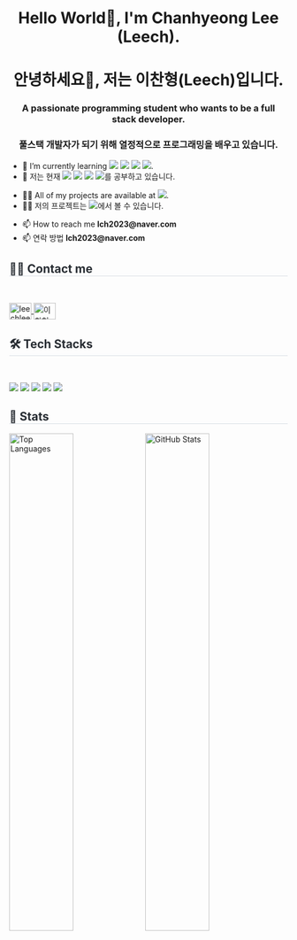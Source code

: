 <h1 align="center">Hello World👋, I'm Chanhyeong Lee (Leech).</h1>
<h1 align="center">안녕하세요👋, 저는 이찬형(Leech)입니다.</h1>

<h3 align="center">A passionate programming student who wants to be a full stack developer.</h3>
<h3 align="center">풀스택 개발자가 되기 위해 열정적으로 프로그래밍을 배우고 있습니다.</h3>

<ul>
    <li>
    🌱 I’m currently learning <img src="https://img.shields.io/badge/Node.js-339933?style=for-the-badge&logo=Node.js&logoColor=white">
          <img src="https://img.shields.io/badge/Express-000000?style=for-the-badge&logo=Express&logoColor=white">
          <img src="https://img.shields.io/badge/MySQL-4479A1?style=for-the-badge&logo=MySQL&logoColor=white">
          <img src="https://img.shields.io/badge/MongoDB-47A248?style=for-the-badge&logo=MongoDB&logoColor=white">.
    </li>
    <li>
        🌱 저는 현재 <img src="https://img.shields.io/badge/Node.js-339933?style=for-the-badge&logo=Node.js&logoColor=white">
          <img src="https://img.shields.io/badge/Express-000000?style=for-the-badge&logo=Express&logoColor=white">
          <img src="https://img.shields.io/badge/MySQL-4479A1?style=for-the-badge&logo=MySQL&logoColor=white">
          <img src="https://img.shields.io/badge/MongoDB-47A248?style=for-the-badge&logo=MongoDB&logoColor=white">를 공부하고 있습니다.
    </li>
</ul>

<ul>
    <li>
        👨‍💻 All of my projects are available at <a href="https://www.notion.so/Leech-139cdbe19e85808997f7ff1b65abc423?pvs=4" target="_blank"><img src="https://img.shields.io/badge/Notion-000000?style=for-the-badge&logo=Notion&logoColor=white&link="></a>.
    </li>
    <li>
        👨‍💻 저의 프로젝트는 <a href="https://www.notion.so/Leech-139cdbe19e85808997f7ff1b65abc423?pvs=4" target="_blank"><img src="https://img.shields.io/badge/Notion-000000?style=for-the-badge&logo=Notion&logoColor=white&link="></a>에서 볼 수 있습니다.
    </li>
</ul>

<ul>
    <li>
        📫 How to reach me <b>lch2023@naver.com</b>
    </li>
    <li>
        📫 연락 방법 <b>lch2023@naver.com</b>
    </li>
</ul>

<h2 style="border-bottom: 1px solid #d8dee4; color: #282d33;"> 🧑‍💻 Contact me </h2>
<br>
<p>
<a href="https://instagram.com/leechleech_04" target="_blank">
    <img align="center" src="https://raw.githubusercontent.com/rahuldkjain/github-profile-readme-generator/master/src/images/icons/Social/instagram.svg" alt="leechleech_04" height="30" width="40" />
</a>
<a href="https://discord.gg/이찬형#3694" target="_blank">
    <img align="center" src="https://raw.githubusercontent.com/rahuldkjain/github-profile-readme-generator/master/src/images/icons/Social/discord.svg" alt="이찬형#3694" height="30" width="40" />
</a>
</p>

<h2 style="border-bottom: 1px solid #d8dee4; color: #282d33;"> 🛠️ Tech Stacks </h2>
<br> 
<p>
    <img src="https://img.shields.io/badge/CSS3-1572B6?style=for-the-badge&logo=CSS3&logoColor=white">
    <img src="https://img.shields.io/badge/Git-F05032?style=for-the-badge&logo=Git&logoColor=white">
    <img src="https://img.shields.io/badge/HTML5-E34F26?style=for-the-badge&logo=HTML5&logoColor=white">
    <img src="https://img.shields.io/badge/Java-007396?style=for-the-badge&logo=Java&logoColor=white">
    <img src="https://img.shields.io/badge/Javascript-F7DF1E?style=for-the-badge&logo=Javascript&logoColor=white">
</p>

<h2 style="border-bottom: 1px solid #d8dee4; color: #282d33;"> 🏅 Stats </h2>
<p>
    <img src="https://github-readme-stats.vercel.app/api/top-langs?username=leechleech04&show_icons=true&locale=en&layout=compact" alt="Top Languages" width="48%" />
    <img src="https://github-readme-stats.vercel.app/api?username=leechleech04&show_icons=true&locale=en" alt="GitHub Stats" width="48%" />
</p>
